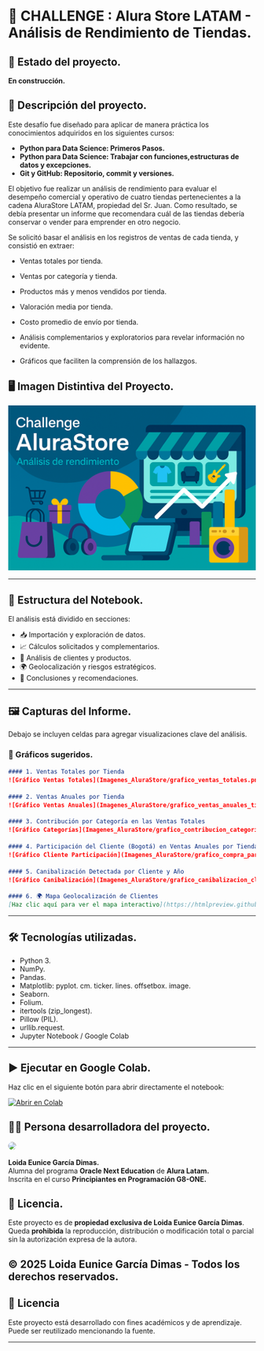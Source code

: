 # 📒 CHALLENGE : Alura Store LATAM - Análisis de Rendimiento de Tiendas.

## 🚧 Estado del proyecto. 
**En construcción.**  

## 📌 Descripción del proyecto.
Este desafío fue diseñado para aplicar de manera práctica los conocimientos adquiridos en los siguientes cursos:  
- **Python para Data Science: Primeros Pasos.**  
- **Python para Data Science: Trabajar con funciones,estructuras de datos y excepciones.**  
- **Git y GitHub: Repositorio, commit y versiones.**  

El objetivo fue realizar un análisis de rendimiento para evaluar el desempeño comercial y operativo de cuatro tiendas pertenecientes a la cadena AluraStore LATAM, propiedad del Sr. Juan. Como resultado, se debía presentar un informe que recomendara cuál de las tiendas debería conservar o vender para emprender en otro negocio. 

Se solicitó basar el análisis en los registros de ventas de cada tienda, y consistió en extraer:

- Ventas totales por tienda.

- Ventas por categoría y tienda.

- Productos más y menos vendidos por tienda.

- Valoración media por tienda.

- Costo promedio de envío por tienda.

- Análisis complementarios y exploratorios para revelar información no evidente.

- Gráficos que faciliten la comprensión de los hallazgos.

## 🖥️ Imagen Distintiva del Proyecto.
![Banner del proyecto](https://raw.githubusercontent.com/EuniceGarcia503/Challenge1_AluraStore/refs/heads/main/Imagenes_AluraStore/Imagen_distintiva_alurastore.png)

---

## 📁 Estructura del Notebook.

El análisis está dividido en secciones:

- 📥 Importación y exploración de datos.
- 📈 Cálculos solicitados y complementarios.
- 🧾 Análisis de clientes y productos.
- 🌍 Geolocalización y riesgos estratégicos.
- 📌 Conclusiones y recomendaciones.

---

## 🖼️ Capturas del Informe.

Debajo se incluyen celdas para agregar visualizaciones clave del análisis.

### 📸 Gráficos sugeridos.

```markdown
#### 1. Ventas Totales por Tienda
![Gráfico Ventas Totales](Imagenes_AluraStore/grafico_ventas_totales.png)

#### 2. Ventas Anuales por Tienda
![Gráfico Ventas Anuales](Imagenes_AluraStore/grafico_ventas_anuales_tienda.png)

#### 3. Contribución por Categoría en las Ventas Totales
![Gráfico Categorías](Imagenes_AluraStore/grafico_contribucion_categorias_tienda.png)

#### 4. Participación del Cliente (Bogotá) en Ventas Anuales por Tienda
![Gráfico Cliente Participación](Imagenes_AluraStore/grafico_compra_participacion_anual_tienda.png)

#### 5. Canibalización Detectada por Cliente y Año
![Gráfico Canibalización](Imagenes_AluraStore/grafico_canibalizacion_cliente_year.png)

#### 6. 🌍 Mapa Geolocalización de Clientes
[Haz clic aquí para ver el mapa interactivo](https://htmlpreview.github.io/?https://raw.githubusercontent.com/EuniceGarcia503/Challenge1_AluraStore/main/Imagenes_AluraStore/mapa_geolocalizacion_clientes.html)
```

---
## 🛠️ Tecnologías utilizadas.

- Python 3.
- NumPy.
- Pandas.
- Matplotlib:
  pyplot.
  cm.
  ticker.
  lines.
  offsetbox.
  image.
- Seaborn.
- Folium.
- itertools (zip_longest).
- Pillow (PIL).
- urllib.request.
- Jupyter Notebook / Google Colab

---

## ▶️ Ejecutar en Google Colab.

Haz clic en el siguiente botón para abrir directamente el notebook:

[![Abrir en Colab](https://colab.research.google.com/assets/colab-badge.svg)](https://colab.research.google.com/github/EuniceGarcia503/Challenge1_AluraStore/blob/main/AluraStoreLatam_FINAL_informe_con_graficos.ipynb)


## 👩‍💻 Persona desarrolladora del proyecto.  

<img src="https://github.com/user-attachments/assets/f9a42f94-e38f-46c7-909b-41f080896356" width="110px" style="border-radius: 10px;">




**Loida Eunice García Dimas.**  
Alumna del programa **Oracle Next Education** de **Alura Latam.**  
Inscrita en el curso **Principiantes en Programación G8-ONE.**  

## 📜 Licencia.  
Este proyecto es de **propiedad exclusiva de Loida Eunice García Dimas**.  
Queda **prohibida** la reproducción, distribución o modificación total o parcial sin la autorización expresa de la autora.  

© 2025 Loida Eunice García Dimas - **Todos los derechos reservados**.  
---

## 📄 Licencia

Este proyecto está desarrollado con fines académicos y de aprendizaje. Puede ser reutilizado mencionando la fuente.

---
